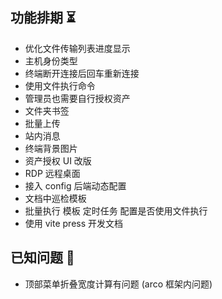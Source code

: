 ## 功能排期 ⏳

* 优化文件传输列表进度显示
* 主机身份类型
* 终端断开连接后回车重新连接
* 使用文件执行命令
* 管理员也需要自行授权资产
* 文件夹书签
* 批量上传
* 站内消息
* 终端背景图片
* 资产授权 UI 改版
* RDP 远程桌面
* 接入 config 后端动态配置
* 文档中巡检模板
* 批量执行 模板 定时任务 配置是否使用文件执行
* 使用 vite press 开发文档

## 已知问题 🐞

* 顶部菜单折叠宽度计算有问题 (arco 框架内问题)
